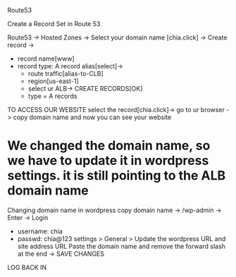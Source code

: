 Route53

Create a Record Set in Route 53

Route53 -> Hosted Zones -> Select your domain name [chia.click] -> Create record -> 
- record name[www]
- record type: A record
  alias[select]->
    - route traffic[alias-to-CLB]
    - region[us-east-1]
    -  select ur ALB-> CREATE RECORDS[OK]
    -  type = A records

TO ACCESS OUR WEBSITE select the record[chia.click]-> go to ur browser -> copy domain name and now you can see your website

# We changed the domain name, so we have to update it in wordpress settings. it is still pointing to the ALB domain name
Changing domain name in wordpress
copy domain name -> /wp-admin -> Enter -> Login
- username: chia
- passwd: chia@123
settings > General > Update the wordpress URL and site address URL
Paste the domain name and remove the forward slash at the end -> SAVE CHANGES

LOG BACK IN
